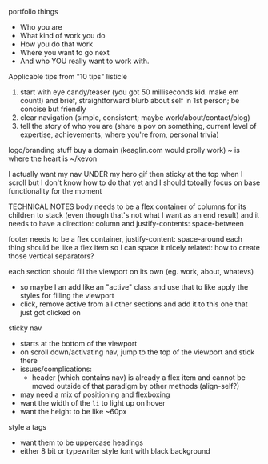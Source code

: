 portfolio things
  - Who you are
  - What kind of work you do
  - How you do that work
  - Where you want to go next
  - And who YOU really want to work with.

Applicable tips from "10 tips" listicle
1. start with eye candy/teaser (you got 50 milliseconds kid. make em count!) and brief, straightforward blurb about self in 1st person; be concise but friendly
2. clear navigation (simple, consistent; maybe work/about/contact/blog)
3. tell the story of who you are (share a pov on something, current level of expertise, achievements, where you're from, personal trivia)

logo/branding stuff
buy a domain (keaglin.com would prolly work)
~ is where the heart is
~/kevon

I actually want my nav UNDER my hero gif then sticky at the top when I scroll but I don't know how to do that yet and I should totoally focus on base functionality for the moment


TECHNICAL NOTES
body needs to be a flex container of columns for its children to stack (even though that's not what I want as an end result) and it needs to have a direction: column and justify-contents: space-between 

footer needs to be a flex container, justify-content: space-around
each thing should be like a flex item so I can space it nicely
related: how to create those vertical separators?

each section should fill the viewport on its own (eg. work, about, whatevs)
  - so maybe I an add like an "active" class and use that to like apply the styles for filling the viewport
  - click, remove active from all other sections and add it to this one that just got clicked on

sticky nav
  - starts at the bottom of the viewport
  - on scroll down/activating nav, jump to the top of the viewport and stick there
  - issues/complications:
    - header (which contains nav) is already a flex item and cannot be moved outside of that paradigm by other methods (align-self?)
  - may need a mix of positioning and flexboxing
  - want the width of the `li` to light up on hover
  - want the height to be like ~60px

style a tags
  - want them to be uppercase
headings
  - either 8 bit or typewriter style font with black background
